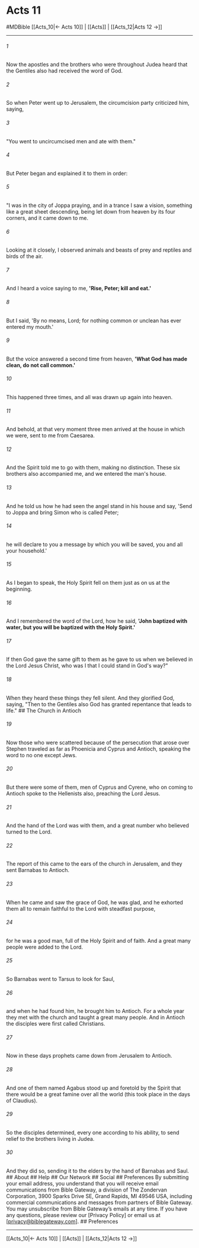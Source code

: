 # Acts 11
#MDBible
[[Acts_10|← Acts 10]] | [[Acts]] | [[Acts_12|Acts 12 →]]

***






###### 1 


Now the apostles and the brothers who were throughout Judea heard that the Gentiles also had received the word of God. 





###### 2 


So when Peter went up to Jerusalem, the circumcision party criticized him, saying, 





###### 3 


"You went to uncircumcised men and ate with them." 





###### 4 


But Peter began and explained it to them in order: 





###### 5 


"I was in the city of Joppa praying, and in a trance I saw a vision, something like a great sheet descending, being let down from heaven by its four corners, and it came down to me. 





###### 6 


Looking at it closely, I observed animals and beasts of prey and reptiles and birds of the air. 





###### 7 


And I heard a voice saying to me, **'Rise, Peter; kill and eat.'** 





###### 8 


But I said, 'By no means, Lord; for nothing common or unclean has ever entered my mouth.' 





###### 9 


But the voice answered a second time from heaven, **'What God has made clean, do not call common.'** 





###### 10 


This happened three times, and all was drawn up again into heaven. 





###### 11 


And behold, at that very moment three men arrived at the house in which we were, sent to me from Caesarea. 





###### 12 


And the Spirit told me to go with them, making no distinction. These six brothers also accompanied me, and we entered the man's house. 





###### 13 


And he told us how he had seen the angel stand in his house and say, 'Send to Joppa and bring Simon who is called Peter; 





###### 14 


he will declare to you a message by which you will be saved, you and all your household.' 





###### 15 


As I began to speak, the Holy Spirit fell on them just as on us at the beginning. 





###### 16 


And I remembered the word of the Lord, how he said, **'John baptized with water, but you will be baptized with the Holy Spirit.'** 





###### 17 


If then God gave the same gift to them as he gave to us when we believed in the Lord Jesus Christ, who was I that I could stand in God's way?" 





###### 18 


When they heard these things they fell silent. And they glorified God, saying, "Then to the Gentiles also God has granted repentance that leads to life." ## The Church in Antioch 





###### 19 


Now those who were scattered because of the persecution that arose over Stephen traveled as far as Phoenicia and Cyprus and Antioch, speaking the word to no one except Jews. 





###### 20 


But there were some of them, men of Cyprus and Cyrene, who on coming to Antioch spoke to the Hellenists also, preaching the Lord Jesus. 





###### 21 


And the hand of the Lord was with them, and a great number who believed turned to the Lord. 





###### 22 


The report of this came to the ears of the church in Jerusalem, and they sent Barnabas to Antioch. 





###### 23 


When he came and saw the grace of God, he was glad, and he exhorted them all to remain faithful to the Lord with steadfast purpose, 





###### 24 


for he was a good man, full of the Holy Spirit and of faith. And a great many people were added to the Lord. 





###### 25 


So Barnabas went to Tarsus to look for Saul, 





###### 26 


and when he had found him, he brought him to Antioch. For a whole year they met with the church and taught a great many people. And in Antioch the disciples were first called Christians. 





###### 27 


Now in these days prophets came down from Jerusalem to Antioch. 





###### 28 


And one of them named Agabus stood up and foretold by the Spirit that there would be a great famine over all the world (this took place in the days of Claudius). 





###### 29 


So the disciples determined, every one according to his ability, to send relief to the brothers living in Judea. 





###### 30 


And they did so, sending it to the elders by the hand of Barnabas and Saul. ## About ## Help ## Our Network ## Social ## Preferences By submitting your email address, you understand that you will receive email communications from Bible Gateway, a division of The Zondervan Corporation, 3900 Sparks Drive SE, Grand Rapids, MI 49546 USA, including commercial communications and messages from partners of Bible Gateway. You may unsubscribe from Bible Gateway&rsquo;s emails at any time. If you have any questions, please review our [Privacy Policy] or email us at [privacy@biblegateway.com]. ## Preferences

***

[[Acts_10|← Acts 10]] | [[Acts]] | [[Acts_12|Acts 12 →]]

